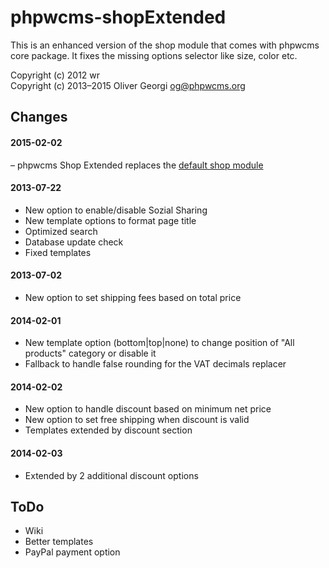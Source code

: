 phpwcms-shopExtended
====================

This is an enhanced version of the shop module that comes with phpwcms core package. It fixes the missing options selector like size, color etc.

Copyright (c) 2012 wr  
Copyright (c) 2013–2015 Oliver Georgi <og@phpwcms.org>


Changes
-------

#### 2015-02-02
– phpwcms Shop Extended replaces the [default shop module](https://github.com/slackero/phpwcms/tree/master/include/inc_module/mod_shop)

#### 2013-07-22
- New option to enable/disable Sozial Sharing
- New template options to format page title
- Optimized search
- Database update check
- Fixed templates

#### 2013-07-02
- New option to set shipping fees based on total price

#### 2014-02-01
- New template option (bottom|top|none) to change position of "All products" category or disable it
- Fallback to handle false rounding for the VAT decimals replacer

#### 2014-02-02
- New option to handle discount based on minimum net price
- New option to set free shipping when discount is valid
- Templates extended by discount section

#### 2014-02-03
- Extended by 2 additional discount options


ToDo
----

- Wiki
- Better templates
- PayPal payment option